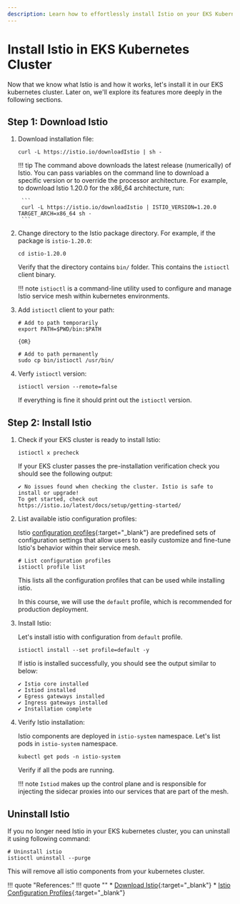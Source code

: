 ```yaml
---
description: Learn how to effortlessly install Istio on your EKS Kubernetes cluster with our step-by-step guide. Enhance your cluster's capabilities and streamline management.
---
```


# Install Istio in EKS Kubernetes Cluster

Now that we know what Istio is and how it works, let's install it in our EKS kubernetes cluster. Later on, we'll explore its features more deeply in the following sections.


## Step 1: Download Istio

1. Download installation file:

    ```
    curl -L https://istio.io/downloadIstio | sh -
    ```

    !!! tip
        The command above downloads the latest release (numerically) of Istio. You can pass variables on the command line to download a specific version or to override the processor architecture. For example, to download Istio 1.20.0 for the x86_64 architecture, run:

        ```
        curl -L https://istio.io/downloadIstio | ISTIO_VERSION=1.20.0 TARGET_ARCH=x86_64 sh -
        ```

2. Change directory to the Istio package directory. For example, if the package is `istio-1.20.0`:

    ```
    cd istio-1.20.0
    ```

    Verify that the directory contains `bin/` folder. This contains the `istioctl` client binary.

    !!! note
        `istioctl` is a command-line utility used to configure and manage Istio service mesh within kubernetes environments.


3. Add `istioctl` client to your path:

    ```
    # Add to path temporarily
    export PATH=$PWD/bin:$PATH

    {OR}

    # Add to path permanently
    sudo cp bin/istioctl /usr/bin/
    ```

4. Verfy `istioctl` version:

    ```
    istioctl version --remote=false
    ```

    If everything is fine it should print out the `istioctl` version.



## Step 2: Install Istio

1. Check if your EKS cluster is ready to install Istio:

    ```
    istioctl x precheck
    ```

    If your EKS cluster passes the pre-installation verification check you should see the following output:

    ```
    ✔ No issues found when checking the cluster. Istio is safe to install or upgrade!
    To get started, check out https://istio.io/latest/docs/setup/getting-started/
    ```

2. List available istio configuration profiles:

    Istio [configuration profiles]{:target="_blank"} are predefined sets of configuration settings that allow users to easily customize and fine-tune Istio's behavior within their service mesh.

    ```
    # List configuration profiles
    istioctl profile list
    ```

    This lists all the configuration profiles that can be used while installing istio.

    In this course, we will use the `default` profile, which is recommended for production deployment.


3. Install Istio:

    Let's install istio with configuration from `default` profile.

    ```
    istioctl install --set profile=default -y
    ```

    If istio is installed successfully, you should see the output similar to below:


    ```
    ✔ Istio core installed
    ✔ Istiod installed
    ✔ Egress gateways installed
    ✔ Ingress gateways installed
    ✔ Installation complete
    ```

4. Verify Istio installation:

    Istio components are deployed in `istio-system` namespace. Let's list pods in `istio-system` namespace.

    ```
    kubectl get pods -n istio-system
    ```

    Verify if all the pods are running.

    !!! note
        `Istiod` makes up the control plane and is responsible for injecting the sidecar proxies into our services that are part of the mesh.


## Uninstall Istio

If you no longer need Istio in your EKS kubernetes cluster, you can uninstall it using following command:

```
# Uninstall istio
istioctl uninstall --purge
```

This will remove all istio components from your kubernetes cluster.



!!! quote "References:"
    !!! quote ""
        * [Download Istio]{:target="_blank"}
        * [Istio Configuration Profiles]{:target="_blank"}


<!-- Hyperlinks -->
[configuration profiles]: https://istio.io/latest/docs/setup/additional-setup/config-profiles/
[Download Istio]: https://istio.io/latest/docs/setup/getting-started/
[Istio Configuration Profiles]: https://istio.io/latest/docs/setup/additional-setup/config-profiles/
